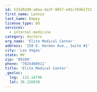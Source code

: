 ```yaml
---
id: 515d92d0-a0aa-4a3f-9057-e01c76961721
first_name: Lonnie
last_name: Empey
license_type: DO
services:
  - internal-medicine
category: doctors
org_name: 'Elite Medical Center'
address: '150 E. Harmon Ave., Suite #2'
city: 'Las Vegas'
state: NV
zip: '89109'
phone: '7025460911'
title: 'Elite Medical Center'
_geoloc:
  lng: -115.14796
  lat: 36.126038
---
```

